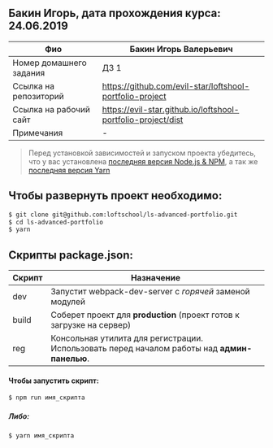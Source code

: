 ## Бакин Игорь, дата прохождения курса: 24.06.2019

| Фио                     | Бакин Игорь Валерьевич                                       |
| ----------------------- | ------------------------------------------------------------ |
| Номер домашнего задания | ДЗ 1                                                         |
| Ссылка на репозиторий   | https://github.com/evil-star/loftshool-portfolio-project     |
| Ссылка на рабочий сайт  | https://evil-star.github.io/loftshool-portfolio-project/dist |
| Примечания              | -                                                            |

> Перед установкой зависимостей и запуском проекта убедитесь, что у вас установлена [последняя версия Node.js & NPM](https://nodejs.org/en/download/current/), а так же
> [последняя версия Yarn](https://yarnpkg.com/ru/docs/install)

## Чтобы развернуть проект необходимо:

```sh
$ git clone git@github.com:loftschool/ls-advanced-portfolio.git
$ cd ls-advanced-portfolio
$ yarn
```

## Скрипты package.json:

| Скрипт | Назначение                                                                                   |
| ------ | -------------------------------------------------------------------------------------------- |
| dev    | Запустит webpack-dev-server с _горячей_ заменой модулей                                      |
| build  | Соберет проект для **production** (проект готов к загрузке на сервер)                        |
| reg    | Консольная утилита для регистрации. Использовать перед началом работы над **админ-панелью**. |

#### Чтобы запустить скрипт:

```sh
$ npm run имя_скрипта
```

##### Либо:

```sh
$ yarn имя_скрипта
```
